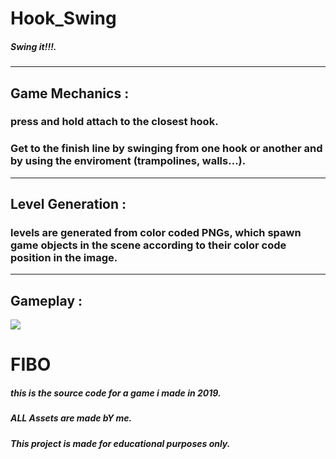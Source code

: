 # Hook_Swing <br/>

##### Swing it!!!.<br/>
---
## Game Mechanics :<br/>

### press and hold attach to the closest hook.
### Get to the finish line by swinging from one hook or another and by using the enviroment (trampolines, walls...).<br/>
---
## Level Generation :<br/>
### levels are generated from color coded PNGs, which spawn game objects in the scene according to their color code position in the image.<br/>
---
## Gameplay :<br/>
<img src="https://github.com/haitamgrissen/Hook_Swing/blob/main/gameplay.gif"/> <br/>

# FIBO
##### this is the source code for a game i made in 2019. 
##### ALL Assets are made bY me. 
##### This project is made for educational purposes only. 
